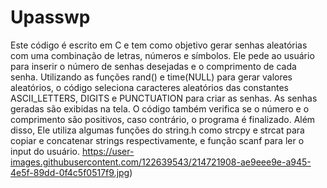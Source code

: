 # Upasswp

Este código é escrito em C e tem como objetivo gerar senhas aleatórias com uma combinação de letras, números e símbolos. Ele pede ao usuário para inserir o número de senhas desejadas e o comprimento de cada senha. Utilizando as funções rand() e time(NULL) para gerar valores aleatórios, o código seleciona caracteres aleatórios das constantes ASCII_LETTERS, DIGITS e PUNCTUATION para criar as senhas. As senhas geradas são exibidas na tela. O código também verifica se o número e o comprimento são positivos, caso contrário, o programa é finalizado. Além disso, Ele utiliza algumas funções do string.h como strcpy e strcat para copiar e concatenar strings respectivamente, e função scanf para ler o input do usuário. https://user-images.githubusercontent.com/122639543/214721908-ae9eee9e-a945-4e5f-89dd-0f4c5f0517f9.jpg)

